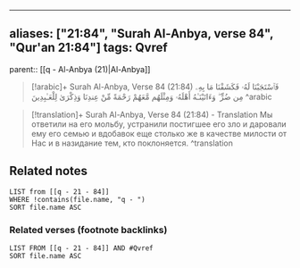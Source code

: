 
---
aliases: ["21:84", "Surah Al-Anbya, verse 84", "Qur'an 21:84"]
tags: Qvref
---

parent:: [[q - Al-Anbya (21)|Al-Anbya]]

> [!arabic]+ Surah Al-Anbya, Verse 84 (21:84)
> <span class="quran-arabic">فَٱسْتَجَبْنَا لَهُۥ فَكَشَفْنَا مَا بِهِۦ مِن ضُرٍّ ۖ وَءَاتَيْنَـٰهُ أَهْلَهُۥ وَمِثْلَهُم مَّعَهُمْ رَحْمَةً مِّنْ عِندِنَا وَذِكْرَىٰ لِلْعَـٰبِدِينَ</span>
^arabic

> [!translation]+ Surah Al-Anbya, Verse 84 (21:84) - Translation
> Мы ответили на его мольбу, устранили постигшее его зло и даровали ему его семью и вдобавок еще столько же в качестве милости от Нас и в назидание тем, кто поклоняется.
^translation



## Related notes
```dataview
LIST from [[q - 21 - 84]]
WHERE !contains(file.name, "q - ")
SORT file.name ASC
```

### Related verses (footnote backlinks)
```dataview
LIST FROM [[q - 21 - 84]] AND #Qvref
SORT file.name ASC
```


